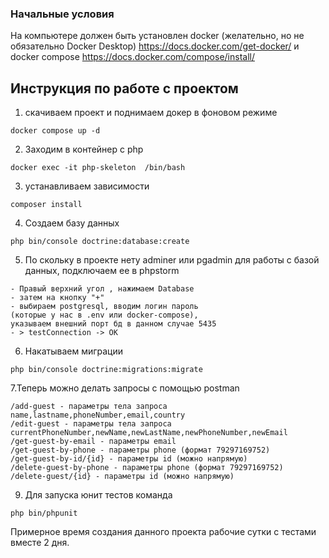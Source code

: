 ### Начальные условия ###
На компьютере должен быть установлен docker (желательно, но не обязательно Docker Desktop)  https://docs.docker.com/get-docker/
и docker compose https://docs.docker.com/compose/install/



## Инструкция по работе с проектом ##
1. скачиваем проект и поднимаем докер в фоновом режиме

```
docker compose up -d
```
2. Заходим в контейнер с php
```
docker exec -it php-skeleton  /bin/bash
```
3. устанавливаем зависимости
```
composer install
```
4. Создаем базу данных
```
php bin/console doctrine:database:create
```
5. По скольку в проекте нету adminer или pgadmin для работы с 
базой данных, подключаем ее в phpstorm
```
- Правый верхний угол , нажимаем Database
- затем на кнопку "+"
- выбираем postgresql, вводим логин пароль 
(которые у нас в .env или docker-compose),
указываем внешний порт бд в данном случае 5435
- > testConnection -> OK
```
6. Накатываем миграции
```
php bin/console doctrine:migrations:migrate
```

7.Теперь можно делать запросы с помощью postman
```
/add-guest - параметры тела запроса name,lastname,phoneNumber,email,country
/edit-guest - параметры тела запроса 
currentPhoneNumber,newName,newLastName,newPhoneNumber,newEmail
/get-guest-by-email - параметры email
/get-guest-by-phone - параметры phone (формат 79297169752)
/get-guest-by-id/{id} - параметры id (можно напрямую)
/delete-guest-by-phone - параметры phone (формат 79297169752)
/delete-guest/{id} - параметры id (можно напрямую)
```

9. Для запуска юнит тестов команда
```
php bin/phpunit
```

Примерное время создания данного проекта рабочие сутки с тестами вместе 2 дня.


